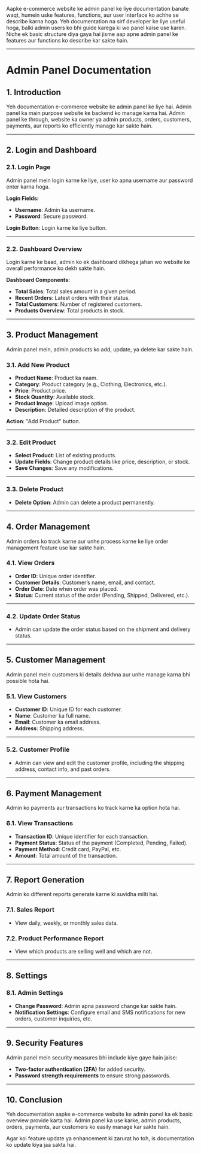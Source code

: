 Aapke e-commerce website ke admin panel ke liye documentation banate waqt, humein uske features, functions, aur user interface ko achhe se describe karna hoga. Yeh documentation na sirf developer ke liye useful hoga, balki admin users ko bhi guide karega ki wo panel kaise use karen. Niche ek basic structure diya gaya hai jisme aap apne admin panel ke features aur functions ko describe kar sakte hain.

---

# **Admin Panel Documentation**

## **1. Introduction**

Yeh documentation e-commerce website ke admin panel ke liye hai. Admin panel ka main purpose website ke backend ko manage karna hai. Admin panel ke through, website ka owner ya admin products, orders, customers, payments, aur reports ko efficiently manage kar sakte hain.

---

## **2. Login and Dashboard**

### **2.1. Login Page**
Admin panel mein login karne ke liye, user ko apna username aur password enter karna hoga.

**Login Fields:**
- **Username**: Admin ka username.
- **Password**: Secure password.

**Login Button**: Login karne ke liye button.

---

### **2.2. Dashboard Overview**

Login karne ke baad, admin ko ek dashboard dikhega jahan wo website ke overall performance ko dekh sakte hain.

**Dashboard Components:**
- **Total Sales**: Total sales amount in a given period.
- **Recent Orders**: Latest orders with their status.
- **Total Customers**: Number of registered customers.
- **Products Overview**: Total products in stock.

---

## **3. Product Management**

Admin panel mein, admin products ko add, update, ya delete kar sakte hain.

### **3.1. Add New Product**
- **Product Name**: Product ka naam.
- **Category**: Product category (e.g., Clothing, Electronics, etc.).
- **Price**: Product price.
- **Stock Quantity**: Available stock.
- **Product Image**: Upload image option.
- **Description**: Detailed description of the product.

**Action**: "Add Product" button.

---

### **3.2. Edit Product**
- **Select Product**: List of existing products.
- **Update Fields**: Change product details like price, description, or stock.
- **Save Changes**: Save any modifications.

---

### **3.3. Delete Product**
- **Delete Option**: Admin can delete a product permanently.

---

## **4. Order Management**

Admin orders ko track karne aur unhe process karne ke liye order management feature use kar sakte hain.

### **4.1. View Orders**
- **Order ID**: Unique order identifier.
- **Customer Details**: Customer’s name, email, and contact.
- **Order Date**: Date when order was placed.
- **Status**: Current status of the order (Pending, Shipped, Delivered, etc.).

---

### **4.2. Update Order Status**
- Admin can update the order status based on the shipment and delivery status.

---

## **5. Customer Management**

Admin panel mein customers ki details dekhna aur unhe manage karna bhi possible hota hai.

### **5.1. View Customers**
- **Customer ID**: Unique ID for each customer.
- **Name**: Customer ka full name.
- **Email**: Customer ka email address.
- **Address**: Shipping address.

---

### **5.2. Customer Profile**
- Admin can view and edit the customer profile, including the shipping address, contact info, and past orders.

---

## **6. Payment Management**

Admin ko payments aur transactions ko track karne ka option hota hai.

### **6.1. View Transactions**
- **Transaction ID**: Unique identifier for each transaction.
- **Payment Status**: Status of the payment (Completed, Pending, Failed).
- **Payment Method**: Credit card, PayPal, etc.
- **Amount**: Total amount of the transaction.

---

## **7. Report Generation**

Admin ko different reports generate karne ki suvidha milti hai.

### **7.1. Sales Report**
- View daily, weekly, or monthly sales data.

### **7.2. Product Performance Report**
- View which products are selling well and which are not.

---

## **8. Settings**

### **8.1. Admin Settings**
- **Change Password**: Admin apna password change kar sakte hain.
- **Notification Settings**: Configure email and SMS notifications for new orders, customer inquiries, etc.

---

## **9. Security Features**

Admin panel mein security measures bhi include kiye gaye hain jaise:
- **Two-factor authentication (2FA)** for added security.
- **Password strength requirements** to ensure strong passwords.

---

## **10. Conclusion**

Yeh documentation aapke e-commerce website ke admin panel ka ek basic overview provide karta hai. Admin panel ka use karke, admin products, orders, payments, aur customers ko easily manage kar sakte hain. 

Agar koi feature update ya enhancement ki zarurat ho toh, is documentation ko update kiya jaa sakta hai.
